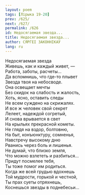 ```yaml
---
layout: poem
tags: [Лірыка 19-20]
prev: /625/
next: /627/
permalink: /626
id: Недосягаемая звезда...
title: Недосягаемая звезда...
author: СЯРГЕІ ЗАКОННІКАЎ
lang: ru
---
```



Недосягаемая звезда  
Живешь, как и каждый живет, —  
Работа, заботы, расчеты...  
Да вспомнишь, что где-то плывет  
Звезда твоя на небосводе.  
Она освещает мечты  
Без скидок на слабость и жалость,  
Хоть, ясно, оставить следы  
Не всем  суждено на скрижалях.  
И все ж человек свой секрет  
Лелеет, надеждой согретый,  
И снова врывается в свет  
На крыльях прекрасной кометы.  
Не глядя на вздор, болтовню,  
На быт, конъюнктуру, сомненья,  
Навстречу высокому дню  
Рванись через боль и лишенья.  
Не думай, что близко земля,  
Что можно взлететь и разбиться...  
Придут посмелее тебя,  
Ты тоже помог им родиться.  
Когда же всей грудью вдохнешь  
Той мудрости, горькой и честной,  
Ты прах суеты отряхнешь,  
Коснешься звезды в поднебесьи...  
